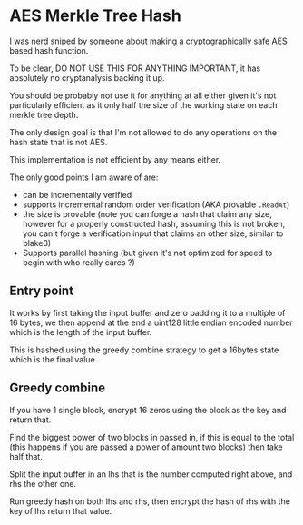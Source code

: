 # AES Merkle Tree Hash

I was nerd sniped by someone about making a cryptographically safe AES based hash function.

To be clear, DO NOT USE THIS FOR ANYTHING IMPORTANT, it has absolutely no cryptanalysis backing it up.

You should be probably not use it for anything at all either given it's not particularly efficient as it only half the size of the working state on each merkle tree depth.

The only design goal is that I'm not allowed to do any operations on the hash state that is not AES.

This implementation is not efficient by any means either.

The only good points I am aware of are:
- can be incrementally verified
- supports incremental random order verification (AKA provable `.ReadAt`)
- the size is provable (note you can forge a hash that claim any size, however for a properly constructed hash, assuming this is not broken, you can't forge a verification input that claims an other size, similar to blake3)
- Supports parallel hashing (but given it's not optimized for speed to begin with who really cares ?)

## Entry point

It works by first taking the input buffer and zero padding it to a multiple of 16 bytes, we then append at the end a uint128 little endian encoded number which is the length of the input buffer.

This is hashed using the greedy combine strategy to get a 16bytes state which is the final value.

## Greedy combine

If you have 1 single block, encrypt 16 zeros using the block as the key and return that.

Find the biggest power of two blocks in passed in, if this is equal to the total (this happens if you are passed a power of amount two blocks) then take half that.

Split the input buffer in an lhs that is the number computed right above, and rhs the other one.

Run greedy hash on both lhs and rhs, then encrypt the hash of rhs with the key of lhs return that value.
